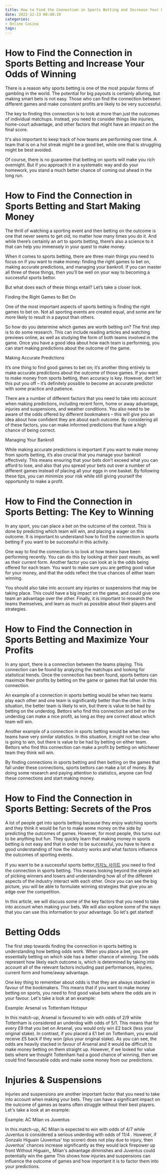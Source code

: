```yaml
---
title: How to Find the Connection in Sports Betting and Increase Your Odds of Winning
date: 2022-12-23 00:40:19
categories:
- Online Casino
tags:
---
```



#  How to Find the Connection in Sports Betting and Increase Your Odds of Winning

There is a reason why sports betting is one of the most popular forms of gambling in the world. The potential for big payouts is certainly alluring, but making smart bets is not easy. Those who can find the connection between different games and make consistent profits are likely to be very successful.

The key to finding this connection is to look at more than just the outcomes of individual matchups. Instead, you need to consider things like injuries, home-court advantage, and other factors that might have an impact on the final score.

It's also important to keep track of how teams are performing over time. A team that is on a hot streak might be a good bet, while one that is struggling might be best avoided.

Of course, there is no guarantee that betting on sports will make you rich overnight. But if you approach it in a systematic way and do your homework, you stand a much better chance of coming out ahead in the long run.

#  How to Find the Connection in Sports Betting and Start Making Money

The thrill of watching a sporting event and then betting on the outcome is one that never seems to get old, no matter how many times you do it. And while there’s certainly an art to sports betting, there’s also a science to it that can help you immensely in your quest to make money.

When it comes to sports betting, there are three main things you need to focus on if you want to make money: finding the right games to bet on, making accurate predictions, and managing your bankroll. If you can master all three of these things, then you’ll be well on your way to becoming a successful sports bettor.

But what does each of these things entail? Let’s take a closer look.

Finding the Right Games to Bet On

One of the most important aspects of sports betting is finding the right games to bet on. Not all sporting events are created equal, and some are far more likely to result in a payout than others.

So how do you determine which games are worth betting on? The first step is to do some research. This can include reading articles and watching previews online, as well as studying the form of both teams involved in the game. Once you have a good idea about how each team is performing, you can start making predictions about the outcome of the game.

Making Accurate Predictions

It’s one thing to find good games to bet on; it’s another thing entirely to make accurate predictions about the outcome of those games. If you want to make money from sports betting, then accuracy is key. However, don’t let this put you off – it’s definitely possible to become an accurate predictor with some practice and patience.

There are a number of different factors that you need to take into account when making predictions, including recent form, home or away advantage, injuries and suspensions, and weather conditions. You also need to be aware of the odds offered by different bookmakers – this will give you an idea about how confident they are about each outcome. By considering all of these factors, you can make informed predictions that have a high chance of being correct.

Managing Your Bankroll

While making accurate predictions is important if you want to make money from sports betting, it’s also crucial that you manage your bankroll effectively. This means ensuring that your bets don’t exceed what you can afford to lose, and also that you spread your bets out over a number of different games instead of placing all your eggs in one basket. By following these tips, you can minimize your risk while still giving yourself the opportunity to make a profit.

#  How to Find the Connection in Sports Betting: The Key to Winning

In any sport, you can place a bet on the outcome of the contest. This is done by predicting which team will win, and placing a wager on this outcome. It is important to understand how to find the connection in sports betting if you want to be successful in this activity.

One way to find the connection is to look at how teams have been performing recently. You can do this by looking at their past results, as well as their current form. Another factor you can look at is the odds being offered for each team. You want to make sure you are getting good value for your money, and that the odds reflect the true chances of either team winning.

You should also take into account any injuries or suspensions that may be taking place. This could have a big impact on the game, and could give one team an advantage over the other. Finally, it is important to research the teams themselves, and learn as much as possible about their players and strategies.

#  How to Find the Connection in Sports Betting and Maximize Your Profits

In any sport, there is a connection between the teams playing. This connection can be found by analyzing the matchups and looking for statistical trends. Once the connection has been found, sports bettors can maximize their profits by betting on the game or games that fall under this connection.

An example of a connection in sports betting would be when two teams play each other and one team is significantly better than the other. In this situation, the better team is likely to win, but there is value to be had by betting on the underdog. Bettors who find this connection and bet on the underdog can make a nice profit, as long as they are correct about which team will win.

Another example of a connection in sports betting would be when two teams have very similar statistics. In this situation, it might not be clear who is going to win, but there is value to be had by betting on either team. Bettors who find this connection can make a profit by betting on whichever team they think will win.

By finding connections in sports betting and then betting on the games that fall under these connections, sports bettors can make a lot of money. By doing some research and paying attention to statistics, anyone can find these connections and start making money.

#  How to Find the Connection in Sports Betting: Secrets of the Pros

A lot of people get into sports betting because they enjoy watching sports and they think it would be fun to make some money on the side by predicting the outcomes of games. However, for most people, this turns out to be anything but fun. They quickly learn that making money in sports betting is not easy and that in order to be successful, you have to have a good understanding of how the industry works and what factors influence the outcomes of sporting events.

If you want to be a successful sports bettor,[카지노 사이트](https://choegocasino.com/) you need to find the connection in sports betting. This means looking beyond the simple act of picking winners and losers and understanding how all of the different aspects of the industry interact with each other. Once you can see the big picture, you will be able to formulate winning strategies that give you an edge over the competition.

In this article, we will discuss some of the key factors that you need to take into account when making your bets. We will also explore some of the ways that you can use this information to your advantage. So let's get started!

# Betting Odds

The first step towards finding the connection in sports betting is understanding how betting odds work. When you place a bet, you are essentially betting on which side has a better chance of winning. The odds represent how likely each outcome is, which is determined by taking into account all of the relevant factors including past performances, injuries, current form and home/away advantage.

One key thing to remember about odds is that they are always stacked in favour of the bookmakers. This means that if you want to make money betting on sports, you need to find good value bets where the odds are in your favour. Let's take a look at an example:

Example: Arsenal vs Tottenham Hotspur

In this match-up, Arsenal is favoured to win with odds of 2/9 while Tottenham is considered an underdog with odds of 5/1. This means that for every £9 that you bet on Arsenal, you would only win £2 back (less your original stake). In contrast, if you placed a £1 bet on Tottenham, you would receive £5 back if they won (plus your original stake). As you can see, the odds are heavily stacked in favour of Arsenal and it would be difficult to make money betting on them straight up. However, if we looked for value bets where we thought Tottenham had a good chance of winning, then we could find favourable odds and make some money from our predictions.

# Injuries & Suspensions

Injuries and suspensions are another important factor that you need to take into account when making your bets. They can have a significant impact on the outcome of games as teams often struggle without their best players. Let's take a look at an example:

Example: AC Milan vs Juventus





 

 

 

  In this match-up, AC Milan is expected to win with odds of 4/7 while Juventus is considered a serious underdog with odds of 11/4 . However, if Gonzalo Higuain (Juventus' top scorer) does not play due to injury, then Juventus' chances increase significantly as they would lack firepower up front Without Higuain,, Milan's advantage diminishes and Juventus could potentially win the game This shows how injuries and suspensions can influence the outcome of games and how important it is to factor them into your predictions.